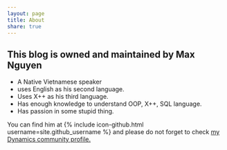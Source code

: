 ```yaml
---
layout: page
title: About
share: true
---
```


## This blog is owned and maintained by Max Nguyen

- A Native Vietnamese speaker
- uses English as his second language.
- Uses X++ as his third language.
- Has enough knowledge to understand OOP, X++, SQL language.
- Has passion in some stupid thing.

You can find him at {% include icon-github.html username=site.github_username %} and please do not forget to check [my Dynamics community profile.](https://community.dynamics.com/members/luan-nguyen)